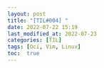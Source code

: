 ```yaml
---
layout: post
title: "[TIL#004] " 
date: 2022-07-22 15:19
last_modified_at: 2022-07-23
categories: [TIL]
tags: [Oci, Vim, Linux]
toc:  true
---
```

#  
